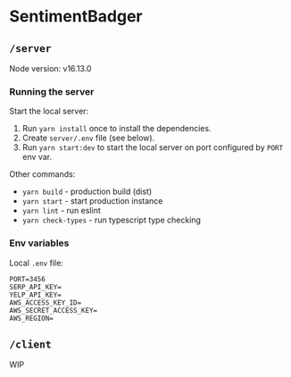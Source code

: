 # SentimentBadger

## `/server`

Node version: v16.13.0

### Running the server

Start the local server:

1. Run `yarn install` once to install the dependencies.
2. Create `server/.env` file (see below).
3. Run `yarn start:dev` to start the local server on port configured by `PORT` env var.

Other commands:

- `yarn build` - production build (dist)
- `yarn start` - start production instance
- `yarn lint` - run eslint
- `yarn check-types` - run typescript type checking

### Env variables

Local `.env` file:

```
PORT=3456
SERP_API_KEY=
YELP_API_KEY=
AWS_ACCESS_KEY_ID=
AWS_SECRET_ACCESS_KEY=
AWS_REGION=
```

## `/client`

WIP
